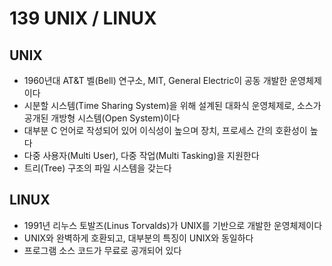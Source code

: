 # 139 UNIX / LINUX

## UNIX

- 1960년대 AT&T 벨(Bell) 연구소, MIT, General Electric이 공동 개발한 운영체제이다
- 시분할 시스템(Time Sharing System)을 위해 설계된 대화식 운영체제로, 소스가 공개된 개방형 시스템(Open System)이다
- 대부분 C 언어로 작성되어 있어 이식성이 높으며 장치, 프로세스 간의 호환성이 높다
- 다중 사용자(Multi User), 다중 작업(Multi Tasking)을 지원한다
- 트리(Tree) 구조의 파일 시스템을 갖는다



## LINUX

- 1991년 리누스 토발즈(Linus Torvalds)가 UNIX를 기반으로 개발한 운영체제이다
- UNIX와 완벽하게 호환되고, 대부분의 특징이 UNIX와 동일하다
- 프로그램 소스 코드가 무료로 공개되어 있다